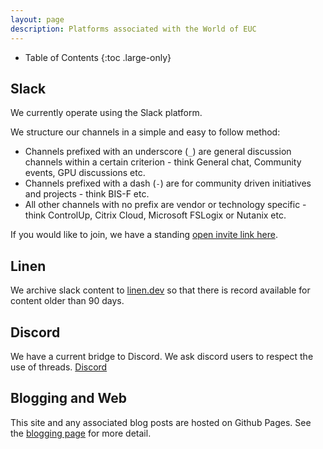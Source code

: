 ```yaml
---
layout: page
description: Platforms associated with the World of EUC
---
```


-  Table of Contents
{:toc .large-only}

## Slack

We currently operate using the Slack platform.

We structure our channels in a simple and easy to follow method:

-  Channels prefixed with an underscore (`_`) are general discussion channels within a certain criterion - think General chat, Community events, GPU discussions etc.
-  Channels prefixed with a dash (`-`) are for community driven initiatives and projects - think BIS-F etc.
-  All other channels with no prefix are vendor or technology specific - think ControlUp, Citrix Cloud, Microsoft FSLogix or Nutanix etc.

If you would like to join, we have a standing [open invite link here](https://join.slack.com/t/worldofeuc/shared_invite/zt-dexotib9-vL0IzKmh9QhPrGxE8LotAA).

## Linen

We archive slack content to [linen.dev](https://www.linen.dev/s/worldofeuc) so that there is record available for content older than 90 days.

## Discord

We have a current bridge to Discord. We ask discord users to respect the use of threads. [Discord](https://t.co/Qpn5XNsjgH)

## Blogging and Web

This site and any associated blog posts are hosted on Github Pages. See the [blogging page](/howtoblog/) for more detail.
